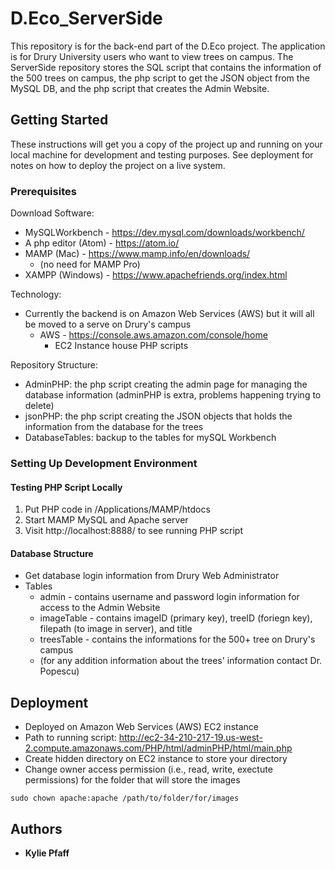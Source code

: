 # D.Eco_ServerSide

This repository is for the back-end part of the D.Eco project. The application is for Drury University users who want to view trees on campus. The ServerSide repository stores the SQL script that contains the information of the 500 trees on campus, the php script to get the JSON object from the MySQL DB, and the php script that creates the Admin Website.

## Getting Started

These instructions will get you a copy of the project up and running on your local machine for development and testing purposes. See deployment for notes on how to deploy the project on a live system.

### Prerequisites

Download Software:
* MySQLWorkbench - https://dev.mysql.com/downloads/workbench/
* A php editor (Atom) - https://atom.io/
* MAMP (Mac) - https://www.mamp.info/en/downloads/
  * (no need for MAMP Pro)
* XAMPP (Windows) - https://www.apachefriends.org/index.html

Technology:
* Currently the backend is on Amazon Web Services (AWS) but it will all be moved to a serve on Drury's campus
  * AWS - https://console.aws.amazon.com/console/home
    * EC2 Instance house PHP scripts

Repository Structure:
* AdminPHP: the php script creating the admin page for managing the database information (adminPHP is extra, problems happening trying to delete)
* jsonPHP: the php script creating the JSON objects that holds the information from the database for the trees
* DatabaseTables: backup to the tables for mySQL Workbench

### Setting Up Development Environment

#### Testing PHP Script Locally
1. Put PHP code in /Applications/MAMP/htdocs
2. Start MAMP MySQL and Apache server
3. Visit http://localhost:8888/ to see running PHP script

#### Database Structure
* Get database login information from Drury Web Administrator
* Tables
  * admin - contains username and password login information for access to the Admin Website
  * imageTable - contains imageID (primary key), treeID (foriegn key), filepath (to image in server), and title
  * treesTable - contains the informations for the 500+ tree on Drury's campus
   * (for any addition information about the trees' information contact Dr. Popescu)

## Deployment

* Deployed on Amazon Web Services (AWS) EC2 instance
* Path to running script: http://ec2-34-210-217-19.us-west-2.compute.amazonaws.com/PHP/html/adminPHP/html/main.php
* Create hidden directory on EC2 instance to store your directory
* Change owner access permission (i.e., read, write, exectute permissions) for the folder that will store the images

```
sudo chown apache:apache /path/to/folder/for/images
```

## Authors

* **Kylie Pfaff**
